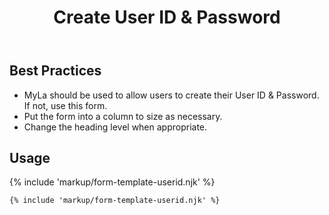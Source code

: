 ﻿---
title: Create User ID & Password
summary: The Create User ID & Password form allows users to create and update their User ID & Password.
tags: form-templates
layout: guide
eleventyNavigation:
  key: Create User ID & Password
  parent: Form Templates
  order: 4
  excerpt: The Create User ID & Password form allows users to create and update their User ID & Password.
  img: /img/illustrations/illus-create-user-id-password.svg
---

## Best Practices

- MyLa should be used to allow users to create their User ID & Password. If not, use this form.
- Put the form into a column to size as necessary.
- Change the heading level when appropriate.

## Usage

{% include 'markup/form-template-userid.njk' %}

```html
{% include 'markup/form-template-userid.njk' %}
```
